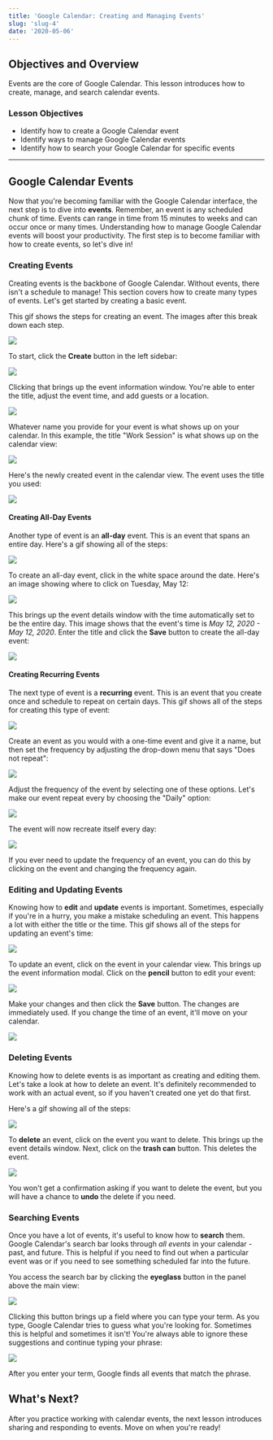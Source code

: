 ```yaml
---
title: 'Google Calendar: Creating and Managing Events'
slug: 'slug-4'
date: '2020-05-06'
---
```


## Objectives and Overview

Events are the core of Google Calendar. This lesson introduces how to create, manage, and search calendar events.

### Lesson Objectives

- Identify how to create a Google Calendar event
- Identify ways to manage Google Calendar events
- Identify how to search your Google Calendar for specific events

---

## Google Calendar Events

Now that you're becoming familiar with the Google Calendar interface, the next step is to dive into **events**. Remember, an event is any scheduled chunk of time. Events can range in time from 15 minutes to weeks and can occur once or many times. Understanding how to manage Google Calendar events will boost your productivity. The first step is to become familiar with how to create events, so let's dive in!

### Creating Events

Creating events is the backbone of Google Calendar. Without events, there isn't a schedule to manage! This section covers how to create many types of events. Let's get started by creating a basic event.

This gif shows the steps for creating an event. The images after this break down each step.

![](images/google-calendar-create-steps.gif)

To start, click the **Create** button in the left sidebar:

![](images/google-calendar-create-1-1024x616.jpg)

Clicking that brings up the event information window. You're able to enter the title, adjust the event time, and add guests or a location.

![](images/google-calendar-create-2-1024x616.jpg)

Whatever name you provide for your event is what shows up on your calendar. In this example, the title "Work Session" is what shows up on the calendar view:

![](images/google-calendar-create-3jpg-1024x616.jpg)

Here's the newly created event in the calendar view. The event uses the title you used:

![](images/google-calendar-create-5-1024x616.jpg)

#### Creating All-Day Events

Another type of event is an **all-day** event. This is an event that spans an entire day. Here's a gif showing all of the steps:

![](images/google-calendar-create-all-day-steps.gif)

To create an all-day event, click in the white space around the date. Here's an image showing where to click on Tuesday, May 12:

![](images/google-calendar-create-all-day-1-1024x616.jpg)

This brings up the event details window with the time automatically set to be the entire day. This image shows that the event's time is _May 12, 2020 - May 12, 2020_. Enter the title and click the **Save** button to create the all-day event:

![](images/google-calendar-create-all-day-2-1024x616.jpg)

#### Creating Recurring Events

The next type of event is a **recurring** event. This is an event that you create once and schedule to repeat on certain days. This gif shows all of the steps for creating this type of event:

![](images/google-calendar-create-recurring.gif)

Create an event as you would with a one-time event and give it a name, but then set the frequency by adjusting the drop-down menu that says "Does not repeat":

![](images/google-calendar-edit-frequency-1-2-1024x616.jpg)

Adjust the frequency of the event by selecting one of these options. Let's make our event repeat every by choosing the "Daily" option:

![](images/google-calendar-edit-frequency-2-1-1024x616.jpg)

The event will now recreate itself every day:

![](images/google-calendar-create-recurring-example-1024x616.jpg)

If you ever need to update the frequency of an event, you can do this by clicking on the event and changing the frequency again.

### Editing and Updating Events

Knowing how to **edit** and **update** events is important. Sometimes, especially if you're in a hurry, you make a mistake scheduling an event. This happens a lot with either the title or the time. This gif shows all of the steps for updating an event's time:

![](images/google-calendar-edit-steps.gif)

To update an event, click on the event in your calendar view. This brings up the event information modal. Click on the **pencil** button to edit your event:

![](images/google-calendar-edit-1-1024x616.jpg)

Make your changes and then click the **Save** button. The changes are immediately used. If you change the time of an event, it'll move on your calendar.

![](images/google-calendar-edit-2-1024x616.jpg)

### Deleting Events

Knowing how to delete events is as important as creating and editing them. Let's take a look at how to delete an event. It's definitely recommended to work with an actual event, so if you haven't created one yet do that first.

Here's a gif showing all of the steps:

![](images/google-calendar-delete-event-1.gif)

To **delete** an event, click on the event you want to delete. This brings up the event details window. Next, click on the **trash can** button. This deletes the event.

![](images/google-calendar-delete-1024x616.jpg)

You won't get a confirmation asking if you want to delete the event, but you will have a chance to **undo** the delete if you need.

### Searching Events

Once you have a lot of events, it's useful to know how to **search** them. Google Calendar's search bar looks through _all events_ in your calendar - past, and future. This is helpful if you need to find out when a particular event was or if you need to see something scheduled far into the future.

You access the search bar by clicking the **eyeglass** button in the panel above the main view:

![](images/google-calendar-search-1-1024x617.jpg)

Clicking this button brings up a field where you can type your term. As you type, Google Calendar tries to guess what you're looking for. Sometimes this is helpful and sometimes it isn't! You're always able to ignore these suggestions and continue typing your phrase:

![](images/google-calendar-search-2-1024x617.jpg)

After you enter your term, Google finds all events that match the phrase.

## What's Next?

After you practice working with calendar events, the next lesson introduces sharing and responding to events. Move on when you're ready!

